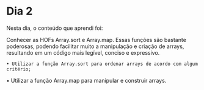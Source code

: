 # Dia 2


Nesta dia, o conteúdo que aprendi foi:

Conhecer as HOFs Array.sort e Array.map. Essas funções são bastante poderosas, podendo facilitar muito a manipulação e criação de arrays, resultando em um código mais legível, conciso e expressivo.

    • Utilizar a função Array.sort para ordenar arrays de acordo com algum critério; 
   
   • Utilizar a função Array.map para manipular e construir arrays. 
      
